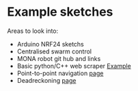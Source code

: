 # Example sketches

Areas to look into:
- Arduino NRF24 sketchs
- Centralised swarm control
- MONA robot git hub and links 
- Basic python/C++ web scraper [Example](https://realpython.com/beautiful-soup-web-scraper-python/)
- Point-to-point navigation [page](Autonomous_Systems_Lecture_Notes(1).pdf)
- Deadreckoning [page](Autonomous_Systems_Lecture_Notes(1).pdf)
